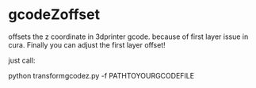 # gcodeZoffset
offsets the z coordinate in 3dprinter gcode. because of first layer issue in cura. Finally you can adjust the first layer offset!

just call:

python transformgcodez.py -f PATHTOYOURGCODEFILE
